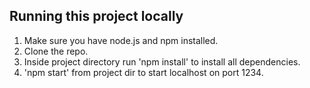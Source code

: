 ## Running this project locally

1. Make sure you have node.js and npm installed.
1. Clone the repo.
1. Inside project directory run 'npm install' to install all dependencies.
1. 'npm start' from project dir to start localhost on port 1234.
